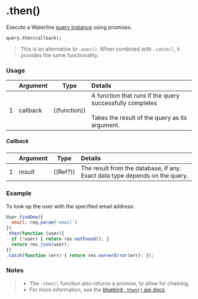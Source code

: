 # .then()

Execute a Waterline [query instance](http://sailsjs.com/documentation/reference/waterline-orm/queries) using promises.

```usage
query.then(callback);
```

> This is an alternative to `.exec()`.  When combined with `.catch()`, it provides the same functionality.

### Usage

|   |     Argument        | Type                                         | Details                            |
|---|:--------------------|----------------------------------------------|:-----------------------------------|
| 1 |   callback          | ((function))                                    | A function that runs if the query successfully completes<br/><br/> Takes the result of the query as its argument.


##### Callback

|   |     Argument        | Type                | Details |
|---|:--------------------|---------------------|:---------------------------------------------------------------------------------|
| 1 |    _result_         | ((Ref?))            | The result from the database, if any.  Exact data type depends on the query.


### Example

To look up the user with the specified email address:

```javascript
User.findOne({
  email: req.param('email')
})
.then(function (user){
  if (!user) { return res.notFound(); }
  return res.json(user);
})
.catch(function (err) { return res.serverError(err); });
```


### Notes
> + The `.then()` function also returns a promise, to allow for chaining.
> + For more information, see the [bluebird `.then()` api docs](http://bluebirdjs.com/docs/api/then).




<docmeta name="displayName" value=".then()">
<docmeta name="pageType" value="method">
